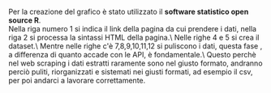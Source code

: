Per la creazione del grafico è stato utilizzato il **software statistico open source R**.  
Nella riga numero 1 si indica il link della pagina da cui prendere i dati,  nella riga 2 si processa la sintassi HTML della pagina.\\
Nelle righe 4 e 5 si crea il dataset.\\
Mentre nelle righe c'è 7,8,9,10,11,12  si puliscono i dati, questa fase , a differenza di quanto accade con le API, è fondamentale.\\
Questo perchè nel web scraping i dati estratti raramente sono nel giusto formato, andranno perciò puliti, riorganizzati e sistemati nei giusti formati, ad esempio il csv, per poi andarci a lavorare correttamente.

